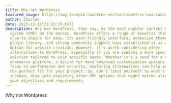 ```yaml
---
title: Why not Wordpress
featured_image: https://img.freepik.com/free-vector/isometric-cms-concept_23-2148807389.jpg?w=1060&t=st=1702330382~exp=1702330982~hmac=11cf54551f96d9dd3b7dc619b7d357cef3936961cc67d42e2bc0322f37b1b24a
author: Charles
date: 2023-12-11T21:23:37.657Z
description: Why not WordPress, they say. As the most popular content management
  system (CMS) on the market, WordPress offers a range of benefits that make it
  a go-to choice for many. Its user-friendly interface, extensive theme and
  plugin library, and strong community support have established it as a reliable
  option for website creation. However, it's worth considering other
  alternatives to WordPress, especially if you are seeking a more specialized
  solution tailored to your specific needs. Whether it's a need for a robust
  ecommerce platform, a desire for more advanced customization options, or a
  focus on performance and security, exploring alternatives can help you find
  the perfect fit for your project. So, don't limit yourself to what's popular;
  instead, dive into exploring other CMS options that might better align with
  your objectives and requirements.
---
```

W﻿hy not Wordpress